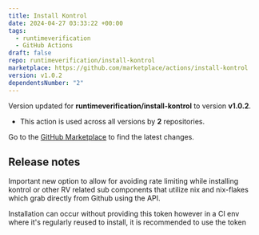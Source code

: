 ```yaml
---
title: Install Kontrol
date: 2024-04-27 03:33:22 +00:00
tags:
  - runtimeverification
  - GitHub Actions
draft: false
repo: runtimeverification/install-kontrol
marketplace: https://github.com/marketplace/actions/install-kontrol
version: v1.0.2
dependentsNumber: "2"
---
```



Version updated for **runtimeverification/install-kontrol** to version **v1.0.2**.
- This action is used across all versions by **2** repositories.

Go to the [GitHub Marketplace](https://github.com/marketplace/actions/install-kontrol) to find the latest changes.

## Release notes

Important new option to allow for avoiding rate limiting while installing kontrol or other RV related sub components that utilize nix and nix-flakes which grab directly from Github using the API. 

Installation can occur without providing this token however in a CI env where it's regularly reused to install, it is recommended to use the token
